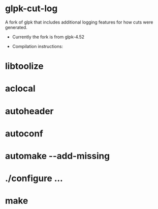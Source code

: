 glpk-cut-log
============

A fork of glpk that includes additional logging features for how cuts were generated.
- Currently the fork is from glpk-4.52

- Compilation instructions:
# libtoolize
# aclocal
# autoheader
# autoconf
# automake --add-missing
# ./configure ...
# make
